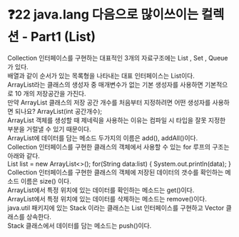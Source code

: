 # ❓22 java.lang 다음으로 많이쓰이는 컬렉션 - Part1 (List)
   
Collection 인터페이스를 구현하는 대표적인 3개의 자료구조에는 List , Set , Queue 가 있다.<br>
배열과 같이 순서가 있는 목록형을 나타내는 대표 인터페이스는 List이다.<br>
ArrayList라는 클래스의 생성자 중 매개변수가 없는 기본 생성자를 사용하면 기본적으로 10 개의 저장공간을 가진다.<br>
만약 ArrayList 클래스의 저장 공간 개수를 처음부터 지정하려면 어떤 생성자를 사용하면 되나요? ArrayList(int 공간개수);<br>
ArrayList 객체를 생성할 때 제네릭을 사용하는 이유는 컴파일 시 타입을 잘못 지정한 부분을 거럴낼 수 있기 때문이다.<br>
ArrayList에 데이터를 담는 메소드 두가지의 이름은 add(), addAll()이다.<br>
Collection 인터페이스를 구현한 클래스의 객체에서 사용할 수 있는 for 루프의 구조는 아래와 같다. <br>
List<String> list = new ArrayList<>(); for(String data:list) { System.out.println(data); }<br>
Collection 인터페이스를 구현한 클래스의 객체에 저장된 데이터의 갯수를 확인하는 메소드 이름은 size() 이다.<br>
ArrayList에서 특정 위치에 있는 데이터를 확인하는 메소드는 get()이다.<br>
ArrayList에서 특정 위치에 있는 데이터를 삭제하는 메소드는 remove()이다.<br>
java.util 패키지에 있는 Stack 이라는 클래스는 List 인터페이스를 구현하고 Vector 클래스를 상속한다.<br>
Stack 클래스에서 데이터를 담는 메소드는 push()이다.<br>
